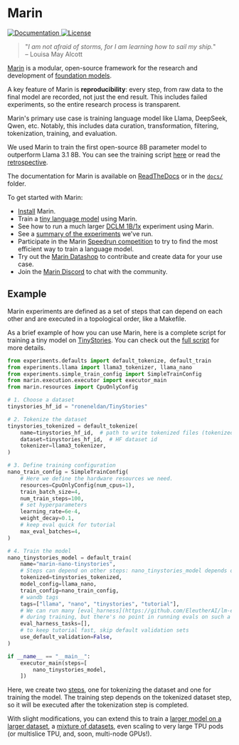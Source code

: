 # Marin

<a href="https://marin.readthedocs.io/en/latest/?badge=latest">
    <img alt="Documentation" src="https://readthedocs.org/projects/marin/badge/?version=latest">
</a>
<a href="">
    <img alt="License" src="https://img.shields.io/github/license/marin-community/marin?color=blue" />
</a>

<!--marin-intro-start-->

> "*I am not afraid of storms, for I am learning how to sail my ship.*"<br/>
> – Louisa May Alcott

[Marin](https://marin.community) is a modular, open-source framework for the research and development of [foundation models](https://en.wikipedia.org/wiki/Foundation_model).

A key feature of Marin is **reproducibility**: every step, from raw data to the final model are recorded, not just the end result.
This includes failed experiments, so the entire research process is transparent.

Marin's primary use case is training language model like Llama, DeepSeek, Qwen, etc.
Notably, this includes data curation, transformation, filtering, tokenization, training, and evaluation.

We used Marin to train the first open-source 8B parameter model to outperform Llama 3.1 8B.
You can see the training script [here](https://github.com/marin-community/marin/blob/main/experiments/tootsie/exp600_tootsie.py) or read the [retrospective](docs/reports/tootsie-retrospective.md).

<!--marin-intro-end-->

The documentation for Marin is available on [ReadTheDocs](https://marin.readthedocs.io/en/latest/) or in the [`docs/`](docs/) folder.

<!--marin-first-steps-start-->

To get started with Marin:

- [Install](docs/tutorials/installation.md) Marin.
- Train a [tiny language model](docs/tutorials/first-experiment.md) using Marin.
- See how to run a much larger [DCLM 1B/1x](docs/tutorials/train-an-lm.md) experiment using Marin.
- See a [summary of the experiments](docs/reports/index.md) we've run.
- Participate in the Marin [Speedrun competition](docs/tutorials/submitting-speedrun.md) to try to find the most efficient way to train a language model.
- Try out the [Marin Datashop](docs/tutorials/datashop.md) to contribute and create data for your use case.
- Join the [Marin Discord](https://discord.gg/J9CTk7pqcM) to chat with the community.

<!--marin-first-steps-end-->

## Example

Marin experiments are defined as a set of steps that can depend on each other and are executed in a topological order,
like a Makefile.

As a brief example of how you can use Marin, here is a complete script for training a tiny model on [TinyStories](https://huggingface.co/datasets/roneneldan/TinyStories).
You can check out the [full script](https://github.com/marin-community/marin/blob/main/experiments/tutorial/train_tiny_model_cpu.py) for more details.

<!--marin-example-start-->

```python
from experiments.defaults import default_tokenize, default_train
from experiments.llama import llama3_tokenizer, llama_nano
from experiments.simple_train_config import SimpleTrainConfig
from marin.execution.executor import executor_main
from marin.resources import CpuOnlyConfig

# 1. Choose a dataset
tinystories_hf_id = "roneneldan/TinyStories"

# 2. Tokenize the dataset
tinystories_tokenized = default_tokenize(
    name=tinystories_hf_id,  # path to write tokenized files (tokenized/ will be prepended)
    dataset=tinystories_hf_id,  # HF dataset id
    tokenizer=llama3_tokenizer,
)

# 3. Define training configuration
nano_train_config = SimpleTrainConfig(
    # Here we define the hardware resources we need.
    resources=CpuOnlyConfig(num_cpus=1),
    train_batch_size=4,
    num_train_steps=100,
    # set hyperparameters
    learning_rate=6e-4,
    weight_decay=0.1,
    # keep eval quick for tutorial
    max_eval_batches=4,
)

# 4. Train the model
nano_tinystories_model = default_train(
    name="marin-nano-tinystories",
    # Steps can depend on other steps: nano_tinystories_model depends on tinystories_tokenized
    tokenized=tinystories_tokenized,
    model_config=llama_nano,
    train_config=nano_train_config,
    # wandb tags
    tags=["llama", "nano", "tinystories", "tutorial"],
    # We can run many [eval_harness](https://github.com/EleutherAI/lm-evaluation-harness) tasks in the loop
    # during training, but there's no point in running evals on such a tiny model
    eval_harness_tasks=[],
    # to keep tutorial fast, skip default validation sets
    use_default_validation=False,
)

if __name__ == "__main__":
    executor_main(steps=[
        nano_tinystories_model,
    ])
```

Here, we create two [steps](docs/explanation/executor.md#steps), one for tokenizing the dataset and one for training the model.
The training step depends on the tokenized dataset step, so it will be executed after the tokenization step is completed.

<!--marin-example-end-->

With slight modifications, you can extend this to train a [larger model on a larger dataset](docs/tutorials/train-an-lm.md),
a [mixture of datasets](docs/tutorials/train-an-lm.md#mixture-of-sources), even scaling to very large TPU pods
(or multislice TPU, and, soon, multi-node GPUs!).
